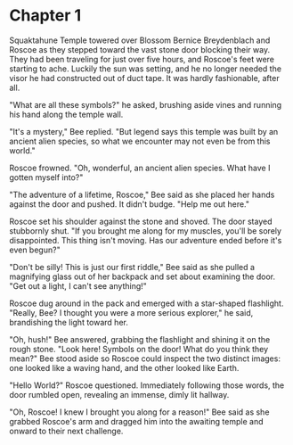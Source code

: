 # Chapter 1

Squaktahune Temple towered over Blossom Bernice Breydenblach and Roscoe as they
stepped toward the vast stone door blocking their way. They had been traveling
for just over five hours, and Roscoe's feet were starting to ache. Luckily the
sun was setting, and he no longer needed the visor he had constructed out of
duct tape. It was hardly fashionable, after all.

"What are all these symbols?" he asked, brushing aside vines and running his
hand along the temple wall.

"It's a mystery," Bee replied. "But legend says this temple was built by an
ancient alien species, so what we encounter may not even be from this world."

Roscoe frowned. "Oh, wonderful, an ancient alien species. What have I gotten
myself into?"

"The adventure of a lifetime, Roscoe," Bee said as she placed her hands against
the door and pushed. It didn't budge. "Help me out here."

Roscoe set his shoulder against the stone and shoved. The door stayed stubbornly
shut. "If you brought me along for my muscles, you'll be sorely disappointed.
This thing isn't moving. Has our adventure ended before it's even begun?"

"Don't be silly! This is just our first riddle," Bee said as she pulled a
magnifying glass out of her backpack and set about examining the door. "Get out
a light, I can't see anything!"

Roscoe dug around in the pack and emerged with a star-shaped flashlight.
"Really, Bee? I thought you were a more serious explorer," he said, brandishing
the light toward her.

"Oh, hush!" Bee answered, grabbing the flashlight and shining it on the rough
stone. "Look here! Symbols on the door! What do you think they mean?" Bee stood
aside so Roscoe could inspect the two distinct images: one looked like a waving
hand, and the other looked like Earth.

"Hello World?" Roscoe questioned. Immediately following those words, the door
rumbled open, revealing an immense, dimly lit hallway.

"Oh, Roscoe! I knew I brought you along for a reason!" Bee said as she grabbed
Roscoe's arm and dragged him into the awaiting temple and onward to their next
challenge.
